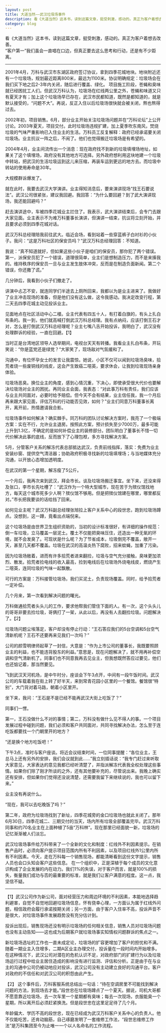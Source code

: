 ```yaml
---
layout: post 
title: 大道当然——武汉垃圾场事件
description: 看《大道当然》这本书，读到这篇文章，挺受刺激，感动的。真正为客户着想去改善。  
category: blog
---
```

看《大道当然》这本书，读到这篇文章，挺受刺激，感动的。真正为客户着想去改善。  
“客户第一”我们虽会一直唱在口边，但真正要去这么思考和行动，还是有不少距离。  

---

2001年4月，万科与武汉市东湖区政府签订协议，拿到四季花城地块。地块附近还有一个垃圾场，规划最近距离800米，最远为1100米。协议明确规定：垃圾场会在我们买下地之后2-3年内关闭，随后进行覆盖、绿化。
项目施工阶段，苍蝇和臭味就已经困扰工人们。但武汉万科认为，垃圾场在红线两公里之外，苍蝇和味道又只有夏天才有；加上这个垃圾场早已存在，武汉市民都知道，既然是都知道的，就是默认接受的，“问题不大”。再说，反正入住以后垃圾场很快就会被关闭，熬也熬得过去。

2002年初，项目销售。6月，部分业主开始关注垃圾场问题并在“万科论坛”上公开讨论。2003年夏天，项目交付。此时垃圾场违规扩建，加上夏季吹东南风，焚烧垃圾的气味严重影响已入住业主的生活。万科员工反复解释：政府已经承诺要关闭垃圾场。业主抗议一阵之后，不闹了。他们也觉得搬迁垃圾场是有希望的。

2004年4月，业主间流传出一个消息：现在政府找不到新的垃圾填埋场地址，如果关了这个填埋场，政府没有其他地方可选择。另外政府想利用这块地建一个垃圾中转站，把武汉的生活垃圾运到这儿来压缩，再装车运到更远的地方去。而垃圾中转站的使用寿命是30年。

大规模群诉爆发了。

就在此时，我要去武汉大学演讲。业主得知消息后，要来演讲现场“找王石要说法”。武汉公司很紧张，建议我回避。我回答：“为什么要回避？到了武大演讲现场，我还能回避吗？”

赶去演讲途中，车被四季花城业主拦住了。我表示，武大演讲结束后，会专门去跟大家见面。业主表示不为难万科董事长演讲，但演讲一结束，抗议将立刻开始，并且要求必须到四季花城对话。

武汉万科总经理陪我前往武大。临近会场，看到站着一些穿蓝裤子白衬衫的小伙子。我问：“这是万科社区的保安员吗？”武汉万科总经理回答：不知道。

我说：“真不知道就好，但如果这些小伙子是咱们的保安员，那你犯了两个错误。第一，派保安员犯了一个错误，道理很简单，业主们是想制造压力，而不是来揍我的。维持秩序的保安员一旦与业主发生肢体冲突，反而是在制造负面新闻。第二个错误，你还撒了谎。”

几分钟后，我看到小伙子们撤走了。

讲演中忐忑不安，就连同学们半途去上厕所回来，我都以为是业主进来了。我做好了业主冲击现场的准备，但是他们没有这么做，这令我感动。我决定改变行程，第二天去四季花城主动见投诉业主。

见面地点在社区活动中心二楼。业主代表有四五十人，有打着白旗的，有头上扎白布条的。我一到，他们就高喊打倒武汉万科总经理。我有点纳闷，应该打倒王石才对，怎么是打倒武汉万科总经理呢？业主七嘴八舌开始投诉，我明白了，武汉没有处理群诉的经验，一直在回避。【1】

当时正是台湾地区领导人选举期间，电视台天天有转播。我看业主扎白布条，开玩笑说：“你是蓝党还是绿党？“大家笑了，现场敌对气氛缓和了。

沟通中，有位怀孕女士的发言让我震惊。她说，小区不仅可以闻到垃圾场臭味，拾荒者烧一些废铜线的线皮，这会产生致癌二噁英，要求休会，让我到垃圾现场亲身体验。

垃圾场恶臭。换位业主的角度，感到心情沉重，下决心，即使承受很大代价也要解决垃圾场对业主的困扰。再同业主会面，我表态：“对此事万科有责任，我们应该与业主共同面对，必要时给予赔偿。但今天不会有结果，业主信任我，我一个月后再来跟大家见面，评估万科的行动能否见效，如何？”业主们同意万科董事长离开，离开前，热情邀请我合影。

垃圾场事件如何解决？确实棘手。同万科的团队讨论解决方案时，我亮了一个极端方案：实在不行，允许业主退房。按照此方案，预计损失至少7000万，最多可能上升到1.3亿，不确定的是如何补偿业主的装修部分。团队明白了董事长不惜一切代价解决此事的底线，反而放下了心理包袱，多方寻找解决方案。

5月，分管客户关系的解冻代表总部抵达武汉，负责前线指挥，落实：免费为业主安装纱窗、提供空气清洁器；协助政府积极寻找新的垃圾填埋场；与当地媒体充分沟通，以开放心态增加透明度。


在武汉的第一个星期，解冻瘦了5公斤。

一个月后，我再次来到武汉，拜会市长。谈及垃圾场搬迁事宜。坐下来，还没来得及张口，李市长先吐槽了：“武汉作为一个特大型城市，现在苦于为殡仪馆找地方，每天这个城市死多少人啊？殡仪馆不够用。但是把殡仪馆建在哪里，哪里都反对。”市长把我要谈的话给挡了回来。

如何见业主呢？武汉万科副总经理张旭拉上客户关系中心的段世忠，跑到垃圾场蹲点。没想到，这一蹲，竟看出点端倪来。

这个垃圾场是由世界卫生组织资助的，当初的设计标准很好，有详细的操作规范：倒一车垃圾，立马覆盖一层泥土。覆土不仅能把臭味压住，还造出一种无氧的环境，就不会发臭了。可现状是什么呢？为了节省成本，垃圾倒完不覆盖，敞开一天，甚至几天都不覆盖。垃圾在武汉的高温炎热下腐败，招来蚊蝇，加重了污染。

因为垃圾场敞着，进而有许多拾荒者进来翻捡，垃圾与空气充分接触，臭味更加浓烈、散发。拾荒者捡电线的收入最高，捡到电线后在垃圾场外烧电线皮，燃烧产生二噁英，连同垃圾的气味一起飘散。

可行的方案是：万科接管垃圾场，我们买泥土，负责现场覆盖。同时，给予拾荒者一定补偿。

几个月来，第一次看到解决问题的曙光。

万科做通拾荒者头头儿的工作，要求他帮我们管住下面的人。有一次，这个头头儿的哥哥非要去捡垃圾，哥俩打了一架，从此以后，再没有人去翻捡垃圾。问题解决了。【2】

垃圾场问题尘埃落定，客户却没有停止行动：“王石答应我们的5台空调和5台空气清新机呢？王石不还要再来见我们一次吗？”

公司的颜雪明律师起草了一封信，大意是：“作为上市公司的董事长，我既要照顾业主的利益，也不能违背股东的利益。”意思是，现在问题解决了，就不用再补偿空调和空气清新机了。同事们也不同意我再去见业主，但我想既然答应过要见，他们也还惦记着，那当然要见。

飞到武汉天河机场，是中午时分，座谈会下午3点开，中间有一段午饭时间。武汉公司的车载着我在街上转了好半天，来到常青花园小区里的一个餐馆。餐馆很“特别”，大门背对着马路，朝着小区里开。

坐下来，我问：“王石是不是已经不能再武汉大街上吃饭了？”

同事们一愣。

第一，王石没做什么不对的事情；第二，万科没有做什么见不得人的事。一个项目发展过程中碰到问题，我们必须和客户共同面对，共同寻找解决办法，怎么至于连吃饭都要找一个门朝里开的地方？

“还是换个地方吃饭吧！”

下午3点，准时与客户座谈。将近会议结束时间，一位同事提醒：“各位业主，王总马上还有另外的安排，我们会议就到此……”我立刻插话说：“我专门赶过来听取大家意见，大家表达的意见我都已经听清楚了，并指派解冻代表我全权处理这些事情。如果你们除了刚才所谈的之外，还有其他要补充的，尽管说出来。我晚上确实还有安排，但如果你们觉得还没说清楚，还需要我留下来继续说的，我也可以留下来。”

业主没有再说什么。

“现在，我可以去吃晚饭了吗？”

第二年，政府为垃圾场找到了新址，四季花城旁的金口垃圾场也就此关闭了。那年6月30日，四季花城二、三期交付的当天，场内所有垃圾全部覆盖完毕。武汉万科同事和约70名业主在上面种植了5亩“万科林”。现在那里已经面貌一新，垃圾场的记忆渐渐被人们淡忘。

武汉垃圾场事件给万科带来了一个全新的文化和制度：红线外不利因素提示。在销售产品时，必须向客户提示项目范围内所有不利因素，以及项目红线外1公里内所有不利因素。今天，走在万科每一个销售现场，都能清晰看到这份文字提示，销售人员也会口头知会客户这些信息。
在一个组织中，正是深植于每个成员的文化意识构成了企业发展的内在动力。我们1%的失误，对于客户而言，就是100%的损失，衡量我们成功与否的最重要的标准，就是我们让客户满意的程度。这一点，我坚信不疑。

---

【1】武汉公司作为新公司，面对经营压力和周边环境的不利因素，本能地选择趋利避害，自觉不自觉地回避垃圾场信息，怀有侥幸心理，一方面认为属于红线外问题，相信政府会履行承诺按期关闭；另一方面，由于客户入住率不高，投诉声音不是很大，对垃圾场事件发展趋势没有充分估计到。

投诉出现后，销售现场还没有明示垃圾场的任何相关信息，销售人员对垃圾场问题也没有主动告知——这也成为后期客户就垃圾场事实知情权问题群诉的焦点之一。

新垃圾场选址的工作也一直未成定论，垃圾场的扩容更增加了客户的担忧和不满。随着一期业主入住增多，二期A区业主办理交付，投诉量在一段时间内开始增多。在这种情况下，武汉公司对潜在的危机认识不足，对政府部门的扩建行为以及垃圾场运行过程中给业主居住造成的影响没有进行监测、评估和分析。正是由于在与业主的沟通中公司仍被动地应对投诉，武汉公司没有主动建立良好的沟通平台。客户对政府的不信任和对武汉公司的积怨由此产生。

【2】 这个事件后，万科客服系统总结出一句话：“待在空调房里不可能找到解决问题的方法，到现场去才能。”段世忠在垃圾场蹲点了一个夏天。据说，司机大哥都不愿意靠近垃圾场，去一次车里一个星期都有臭味；每去一次现场，衣服能臭一个星期，所以离开后必须赶紧换洗。但是段世忠在这里足足待了几个月。

年龄偏大、学历不高的段世忠，现在已经成为武汉万科客户关系中心的负责人。他不仅能吃苦，还肯动脑筋，自己琢磨发明了一套维修工作法，“段世忠维修工作法”是万科集团至今为止唯一一个以人名命名的工作流程。
